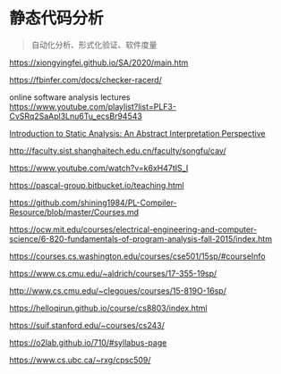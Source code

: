
# 静态代码分析

> 自动化分析、形式化验证、软件度量

https://xiongyingfei.github.io/SA/2020/main.htm

https://fbinfer.com/docs/checker-racerd/

online software analysis lectures  
https://www.youtube.com/playlist?list=PLF3-CvSRq2SaApl3Lnu6Tu_ecsBr94543

[Introduction to Static Analysis: An Abstract Interpretation Perspective](https://books.google.com.hk/books?id=96LLDwAAQBAJ&pg=PA19&lpg=PA19&dq=Introduction+to+Static+Analysis+An+Abstract+Interpretation+Perspective+pdf&source=bl&ots=9juPcBUpc5&sig=ACfU3U33KEgYfduYuzjKBYw0XxgPkW90Rg&hl=en&sa=X&ved=2ahUKEwjqksf2lsLsAhXZyYsBHWO-Ang4MhDoATADegQIARAC#v=onepage&q=Introduction%20to%20Static%20Analysis%20An%20Abstract%20Interpretation%20Perspective%20pdf&f=false)

http://faculty.sist.shanghaitech.edu.cn/faculty/songfu/cav/

https://www.youtube.com/watch?v=k6xH47tIS_I

https://pascal-group.bitbucket.io/teaching.html

https://github.com/shining1984/PL-Compiler-Resource/blob/master/Courses.md

https://ocw.mit.edu/courses/electrical-engineering-and-computer-science/6-820-fundamentals-of-program-analysis-fall-2015/index.htm

https://courses.cs.washington.edu/courses/cse501/15sp/#courseInfo

https://www.cs.cmu.edu/~aldrich/courses/17-355-19sp/

http://www.cs.cmu.edu/~clegoues/courses/15-819O-16sp/

https://helloqirun.github.io/course/cs8803/index.html

https://suif.stanford.edu/~courses/cs243/  

https://o2lab.github.io/710/#syllabus-page

https://www.cs.ubc.ca/~rxg/cpsc509/
